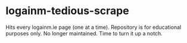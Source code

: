 # logainm-tedious-scrape

Hits every logainm.ie page (one at a time). 
Repository is for educational purposes only. No longer maintained.
Time to turn it up a notch.

